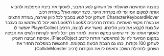 <div dir='rtl' lang='he'>
בסצנה המדגימה שהעלתי על השחקן לנוע המבוך, לאסוף את ביצת המפלצת ולהביא אותה למקום המיועד לה בקרחת היער.
כיצד יעשה זאת?
בעזרת רכיב CharacterKeyboardMover השחקן יכול לנוע במבוך לכל כיוון שירצה, בעזרת החצים או בערת מקשי האותיות.
בעזרת הרכיבים LookX וLookY הוא יכול להשתמש גם בעכבר על מנת לקבוע את כיוון הליכתו.
כאשר יגיע לביצה, הרכיב PlayerCollect יאפשר לו לאסוף אותה על ידי שימוש במקש הרווח.
לאחר מכן יוכל לחזור לקרחת ולשים את הביצה במקום המיועד לה על (מתאפשר הודות לרכיב PlaceObject).
אסיפת הביצה תעניק לשחקן 100 נקודות, כמו גם הצבת הביצה במקומה.
התנגשות במפלצת תחזיר את השחקן לתחילת השלב ותאפס לו את הנקודות (רכיב CollideMonster).
</div>
